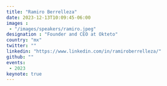 ```yaml
---
title: "Ramiro Berrelleza"
date: 2023-12-13T10:09:45-06:00
images :
 - "/images/speakers/ramiro.jpeg"
designation : "Founder and CEO at Okteto"
country: "mx"
twitter: ""
linkedin: "https://www.linkedin.com/in/ramiroberrelleza/"
github: ""
events:
 - 2023
keynote: true
---
```


